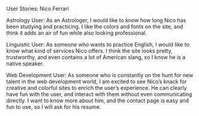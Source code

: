 User Stories: Nico Ferrari

Astrology User: As an Astrologer, I would like to know how long Nico has been studying and practicing. I like the colors and fonts on the site, and think it adds an air of fun while also looking professional.

Linguistic User: As someone who wants to practice English, I would like to know what kind of services Nico offers. I think the site looks pretty, trustworthy, and even contains a lot of American slang, so I know he is a native speaker.

Web Development User: As someone who is constantly on the hunt for new talent in the web development world, I am excited to see Nico’s knack for creative and colorful sites to enrich the user’s experience. He can clearly have fun with the user, and interact with them without even communicating directly. I want to know more about him, and the contact page is easy and fun to use, so I will ask for his resume.